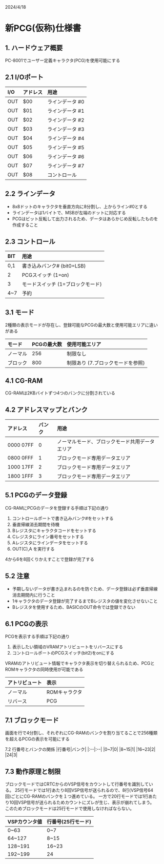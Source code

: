 2024/4/18

# 新PCG(仮称)仕様書


## 1. ハードウェア概要
PC-8001でユーザー定義キャラクタ(PCG)を使用可能にする


## 2.1 I/Oポート

|I/O|アドレス|用途|
|:--|:--|:--|
|OUT|$00|ラインデータ #0|
|OUT|$01|ラインデータ #1|
|OUT|$02|ラインデータ #2|
|OUT|$03|ラインデータ #3|
|OUT|$04|ラインデータ #4|
|OUT|$05|ラインデータ #5|
|OUT|$06|ラインデータ #6|
|OUT|$07|ラインデータ #7|
|OUT|$08|コントロール|


## 2.2 ラインデータ
 - 8x8ドットのキャラクタを垂直方向に8分割し、上からライン#0とする
 - ラインデータは1バイトで、MSBが左端のドットに対応する
 - PCGはビット反転して出力されるため、データはあらかじめ反転したものを作成すること

## 2.3 コントロール

 |BIT|用途|
|:--|:--|
|0,1|書き込みバンク# (bit0=LSB)|
|2|PCGスイッチ (1=on)|
|3|モードスイッチ (1=ブロックモード)|
|4~7|予約|


## 3.1 モード
2種類の表示モードが存在し、登録可能なPCGの最大数と使用可能エリアに違いがある

|モード|PCGの最大数|使用可能エリア|
|:--|:--|:--|
|ノーマル|256|制限なし|
|ブロック|800|制限あり (7.ブロックモードを参照)|


## 4.1 CG-RAM
CG-RAMは2KBバイトずつ4つのバンクに分割されている

## 4.2 アドレスマップとバンク
|アドレス|バンク|用途|
|:--|:--|:--|
|$0000~$07FF|0|ノーマルモード、ブロックモード共用データエリア|
|$0800~$0FFF|1|ブロックモード専用データエリア|
|$1000~$17FF|2|ブロックモード専用データエリア|
|$1800~$1FFF|3|ブロックモード専用データエリア|


## 5.1 PCGのデータ登録
CG-RAMにPCGのデータを登録する手順は下記の通り

1. コントロールポートで書き込みバンク#をセットする
1. 垂直帰線消去期間を待機
1. Bレジスタにキャラクタコードをセットする
1. Cレジスタにライン番号をセットする
1. Aレジスタにラインデータをセットする
1. OUT(C),A を実行する

4から6を8回くりかえすことで登録が完了する

## 5.2 注意
- 予期しないデータが書き込まれるのを防ぐため、データ登録は必ず垂直帰線消去期間内に行うこと
- 1キャラクタのデータ登録が完了するまでBレジスタの値を変化させないこと
- Bレジスタを使用するため、BASICのOUT命令では登録できない


## 6.1 PCGの表示
PCGを表示する手順は下記の通り

1. 表示したい領域のVRAMアトリビュートをリバースにする
1. コントロールポートのPCGスイッチ(bit2)をonにする

VRAMのアトリビュート情報でキャラクタ表示を切り替えられるため、PCGとROMキャラクタの同時使用が可能である

|アトリビュート|表示|
|:--|:--|
|ノーマル|ROMキャラクタ|
|リバース|PCG|


## 7.1 ブロックモード
画面を行で4分割し、それぞれにCG-RAMのバンクを割り当てることで256種類を超えるPCGの表示を可能にする

7.2 行番号とバンクの関係
|行番号|バンク|
|:--|:--|
|0~7|0|
|8~15|1|
|16~23|2|
|24|3|

## 7.3 動作原理と制限
ブロックモードではCRTCからのVSP信号をカウントして行番号を識別している。
25行モードでは1行あたり8回VSP信号が送られるので、8行(VSP信号64回)ごとにCG-RAMのバンクを１つ進めている。
一方で20行モードでは1行あたり10回VSP信号が送られるためカウントにズレが生じ、表示が崩れてしまう。
このためブロックモードは25行モードで使用しなければならない。

|VSPカウンタ値|行番号(25行モード)|
|:--|:--|
|0~63|0~7|
|64~127|8~15|
|128~191|16~23|
|192~199|24|



